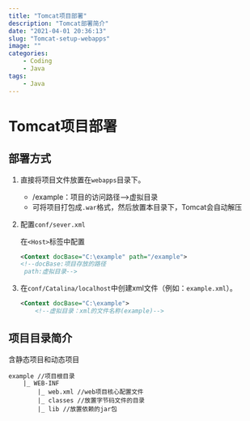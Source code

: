 ```yaml
---
title: "Tomcat项目部署"
description: "Tomcat部署简介"
date: "2021-04-01 20:36:13"
slug: "Tomcat-setup-webapps"
image: ""
categories:
    - Coding
    - Java
tags:
    - Java
---
```


# Tomcat项目部署

## 部署方式

1. 直接将项目文件放置在`webapps`目录下。

   * /example：项目的访问路径-->虚拟目录
   * 可将项目打包成`.war`格式，然后放置本目录下，Tomcat会自动解压

2. 配置`conf/sever.xml`

   在`<Host>`标签中配置

   ```xml
   <Context docBase="C:\example" path="/example">
   <!--docBase:项目存放的路径
   	path:虚拟目录-->
   ```

   

3. 在`conf/Catalina/localhost`中创建xml文件（例如：`example.xml`）。

   ```xml
   <Context docBase="C:\example">
       <!--虚拟目录：xml的文件名称(example)-->
   ```

## 项目目录简介

含静态项目和动态项目

```
example //项目根目录
	|_ WEB-INF
		|_ web.xml //web项目核心配置文件
		|_ classes //放置字节码文件的目录
		|_ lib //放置依赖的jar包
```